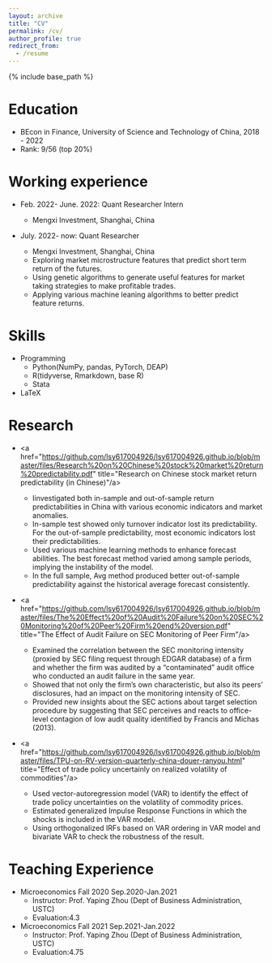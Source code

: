 ```yaml
---
layout: archive
title: "CV"
permalink: /cv/
author_profile: true
redirect_from:
  - /resume
---
```


{% include base_path %}

Education
======
  * BEcon in Finance, University of Science and Technology of China, 2018 - 2022
  * Rank: 9/56 (top 20%)

Working experience
======
  * Feb. 2022- June. 2022: Quant Researcher Intern
    * Mengxi Investment, Shanghai, China 

  * July. 2022- now: Quant Researcher
    * Mengxi Investment, Shanghai, China
    * Exploring market microstructure features that predict short term return of the futures.
    * Using genetic algorithms to generate useful features for market taking strategies to make profitable trades.
    * Applying various machine leaning algorithms to better predict feature returns.

<!-- * Summer 2015: Research Assistant
  * Github University
  * Duties included: Tagging issues
  * Supervisor: Professor Git

* Fall 2015: Research Assistant
  * Github University
  * Duties included: Merging pull requests
  * Supervisor: Professor Hub -->
  
Skills
======
* Programming
  * Python(NumPy, pandas, PyTorch, DEAP)
  * R(tidyverse, Rmarkdown, base R)
  * Stata
* LaTeX

Research
======
* <a href="https://github.com/lsy617004926/lsy617004926.github.io/blob/master/files/Research%20on%20Chinese%20stock%20market%20return%20predictability.pdf" title="Research on Chinese stock market return predictability (in Chinese)"/a>
  * Iinvestigated both in-sample and out-of-sample return predictabilities in China with various economic indicators and market anomalies.
  * In-sample test showed only turnover indicator lost its predictability. For the out-of-sample predictability, most economic indicators lost their predictabilities. 
  * Used various machine learning methods to enhance forecast abilities. The best forecast method varied among sample periods, implying the instability of the model. 
  * In the full sample, Avg method produced better out-of-sample predictability against the historical average forecast consistently.

* <a href="https://github.com/lsy617004926/lsy617004926.github.io/blob/master/files/The%20Effect%20of%20Audit%20Failure%20on%20SEC%20Monitoring%20of%20Peer%20Firm%20end%20version.pdf" title="The Effect of Audit Failure on SEC Monitoring of Peer Firm"/a>
  * Examined the correlation between the SEC monitoring intensity (proxied by SEC filing request through EDGAR database) of a firm and whether the firm was audited by a “contaminated” audit office who conducted an audit failure in the same year. 
  * Showed that not only the firm’s own characteristic, but also its peers’ disclosures, had an impact on the monitoring intensity of SEC. 
  * Provided new insights about the SEC actions about target selection procedure by suggesting that SEC perceives and reacts to office-level contagion of low audit quality identified by Francis and Michas (2013).

* <a href="https://github.com/lsy617004926/lsy617004926.github.io/blob/master/files/TPU-on-RV-version-quarterly-china-douer-ranyou.html" title="Effect of trade policy uncertainly on realized volatility of commodities"/a>
  * Used vector-autoregression model (VAR) to identify the effect of trade policy uncertainties on the volatility of commodity prices.
  * Estimated generalized Impulse Response Functions in which the shocks is included in the VAR model. 
  * Using orthogonalized IRFs based on VAR ordering in VAR model and bivariate VAR to check the robustness of the result.

  
<!--   <ul>{% for post in site.publications %}
    {% include archive-single-cv.html %}
  {% endfor %}</ul> -->
  
<!--   
Talks
======
  <ul>{% for post in site.talks %}
    {% include archive-single-talk-cv.html %}
  {% endfor %}</ul> -->
  
Teaching Experience
======
* Microeconomics Fall 2020 Sep.2020-Jan.2021
  * Instructor: Prof. Yaping Zhou (Dept of Business Administration, USTC) 
  * Evaluation:4.3
* Microeconomics Fall 2021 Sep.2021-Jan.2022
  * Instructor: Prof. Yaping Zhou (Dept of Business Administration, USTC) 
  * Evaluation:4.75

<!--   <ul>{% for post in site.teaching %}
    {% include archive-single-cv.html %}
  {% endfor %}</ul> -->
  
  
<!-- Service and leadership
====== -->
<!-- * Currently signed in to 43 different slack teams -->
